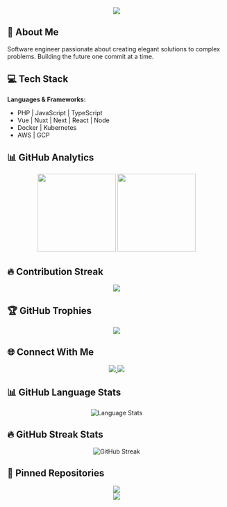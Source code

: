 <div align="center">
  <img src="https://capsule-render.vercel.app/api?type=waving&color=gradient&height=200&section=header&text=Welcome&fontSize=80&animation=fadeIn" />
</div>

## 🚀 About Me
Software engineer passionate about creating elegant solutions to complex problems. Building the future one commit at a time.

## 💻 Tech Stack
**Languages & Frameworks:**
- PHP | JavaScript | TypeScript
- Vue | Nuxt | Next | React | Node
- Docker | Kubernetes
- AWS | GCP

## 📊 GitHub Analytics
<div align="center">
  <img height="180em" src="https://github-readme-stats.vercel.app/api?username=imfaisii&show_icons=true&theme=radical&include_all_commits=true&count_private=true"/>
  <img height="180em" src="https://github-readme-stats.vercel.app/api/top-langs/?username=imfaisii&layout=compact&langs_count=8&theme=radical"/>
</div>

## 🔥 Contribution Streak
<div align="center">
  <img src="http://github-readme-streak-stats.herokuapp.com?user=YOUR_USERNAME&theme=radical&date_format=M%20j%5B%2C%20Y%5D"/>
</div>

## 🏆 GitHub Trophies
<div align="center">
  <img src="https://github-profile-trophy.vercel.app/?username=imfaisii&theme=radical&no-frame=false&no-bg=true&margin-w=4&row=1"/>
</div>

## 🌐 Connect With Me
<div align="center">
  <a href="https://linkedin.com/in/imfaisii">
    <img src="https://img.shields.io/badge/LinkedIn-0077B5?style=for-the-badge&logo=linkedin&logoColor=white"/>
  </a>
  <a href="https://twitter.com/imfaisii">
    <img src="https://img.shields.io/badge/Twitter-1DA1F2?style=for-the-badge&logo=twitter&logoColor=white"/>
  </a>
</div>

## 📊 GitHub Language Stats
<div align="center">
  <img src="https://github-readme-stats.vercel.app/api/top-langs?username=imfaisii&show_icons=true&locale=en&layout=compact" alt="Language Stats"/>
</div>

## 🔥 GitHub Streak Stats
<div align="center">
  <img src="https://github-readme-streak-stats.herokuapp.com/?user=imfaisii" alt="GitHub Streak"/>
</div>

## 📌 Pinned Repositories
<div align="center">
  <a href="https://github.com/imfaisii/cloudflare-captcha-solver-in-puppeteer">
    <img align="center" src="https://github-readme-stats.vercel.app/api/pin/?username=imfaisii&repo=cloudflare-captcha-solver-in-puppeteer&theme=radical" />
  </a>
</div>

<div align="center">
  <img src="https://capsule-render.vercel.app/api?type=waving&color=gradient&height=100&section=footer"/>
</div>
